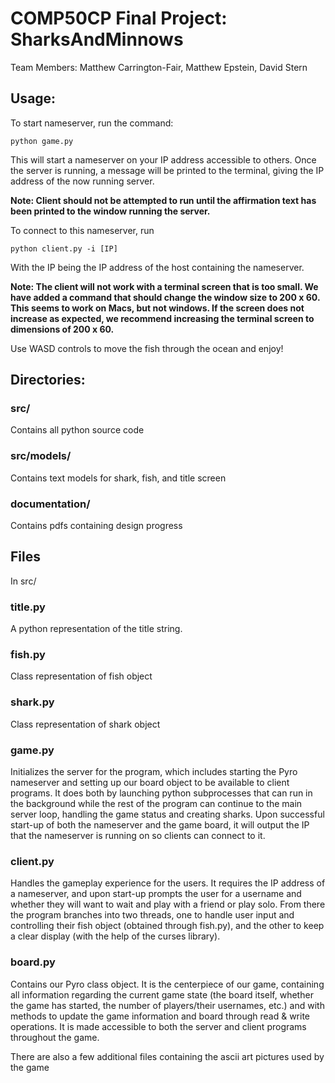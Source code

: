 # COMP50CP Final Project: SharksAndMinnows
Team Members: Matthew Carrington-Fair, Matthew Epstein, David Stern

## Usage: 

To start nameserver, run the command:

```
python game.py
```

This will start a nameserver on your IP address accessible to others.
Once the server is running, a message will be printed to the terminal,
giving the IP address of the now running server.

**Note: Client should not be attempted to run until the affirmation text has been printed to the window running the server.**

To connect to this nameserver, run 

```
python client.py -i [IP]
```

With the IP being the IP address of the host containing the nameserver.

**Note: The client will not work with a terminal screen that is too small.  We have added a command that should change the window size to 200 x 60.  This seems to work on Macs, but not windows.  If the screen does not increase as expected, we recommend increasing the terminal screen to dimensions of 200 x 60.**

Use WASD controls to move the fish through the ocean and enjoy!

## Directories:

### src/
Contains all python source code

### src/models/
Contains text models for shark, fish, and title screen

### documentation/
Contains pdfs containing design progress

## Files
In src/

### title.py
A python representation of the title string.

### fish.py
Class representation of fish object

### shark.py
Class representation of shark object

### game.py
Initializes the server for the program, which includes starting
the Pyro nameserver and setting up our board object to be 
available to client programs. It does both by launching python
subprocesses that can run in the background while the rest of
the program can continue to the main server loop, handling
the game status and creating sharks. Upon successful start-up
of both the nameserver and the game board, it will output the
IP that the nameserver is running on so clients can connect to it.

### client.py
Handles the gameplay experience for the users. It requires the 
IP address of a nameserver, and upon start-up prompts the user
for a username and whether they will want to wait and play with
a friend or play solo. From there the program branches into two
threads, one to handle user input and controlling their fish
object (obtained through fish.py), and the other to keep a clear
display (with the help of the curses library).

### board.py
Contains our Pyro class object. It is the centerpiece of our game,
containing all information regarding the current game state
(the board itself, whether the game has started, the number
of players/their usernames, etc.) and with methods to update
the game information and board through read & write operations.
It is made accessible to both the server and client programs
throughout the game.

There are also a few additional files containing the ascii art pictures used by the game

